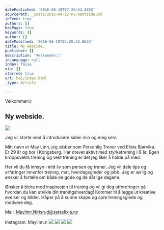 ```yaml
---
datePublished: '2016-08-19T07:20:53.589Z'
sourcePath: _posts/2016-04-12-ny-nettside.md
inFeed: true
authors: []
hasPage: true
keywords: []
author: []
dateModified: '2016-08-19T07:20:52.862Z'
title: Ny webside.
publisher: {}
description: 'Velkommen:)'
inLanguage: null
inNav: false
via: {}
starred: true
url: hei/index.html
_type: Article

---
```

Velkommen:)

## Ny webside.
![](https://the-grid-user-content.s3-us-west-2.amazonaws.com/45fba2ee-5221-4758-bf83-cb9b2dd50850.jpg)

Jeg vil starte med å introdusere siden min og meg selv.

Mitt navn er May Linn, jeg jobber som Personlig Trener ved Elixia Bjørvika. Er 29 år og bor i Kongsberg. Har drevet aktivt med styrketrening i 6 år. Egen kroppsvekts trening og vekt trening er det jeg liker å holde på med.

Her vil du få innsyn i mitt liv som person og trener. Jeg vil dele tips og erfaringer innenfor trening, mat, hverdagsgleder og jobb. Jeg er ærlig og ønsker å fortelle om både de gode og de dårlige dagene. 

Ønsker å bidra med inspirasjon til trening og vil gi deg utfordringer på hvordan du kan utvikle din treningshverdag! Kommer til å legge ut kreative øvelser og bilder. Håper på å kunne skape og spre treningsglede og motivere deg.

Mail: Maylinn.Nirisrud@satselixia.no

Instagram: Maylinn.n
![](https://the-grid-user-content.s3-us-west-2.amazonaws.com/4d9f19bb-8f4b-4837-8672-2b01e3edfd31.jpg)
![](https://s3-us-west-2.amazonaws.com/the-grid-img/p/62e66c9c339885dcb23f849491d14d1bfd233d27.jpg)
![](https://the-grid-user-content.s3-us-west-2.amazonaws.com/f3553bab-9c44-46a0-872b-e5b97220f35d.jpg)
![](https://the-grid-user-content.s3-us-west-2.amazonaws.com/caa4bb01-dc61-4839-8e56-628d2669755e.jpg)